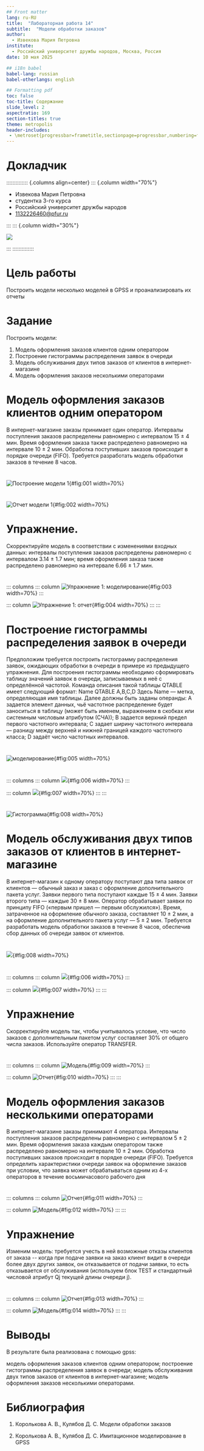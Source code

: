 ```yaml
---
## Front matter
lang: ru-RU
title:  "Лабораторная работа 14"
subtitle:  "Модели обработки заказов"
author:
  - Извекова Мария Петровна
institute:
  - Российский университет дружбы народов, Москва, Россия
date: 10 мая 2025

## i18n babel
babel-lang: russian
babel-otherlangs: english

## Formatting pdf
toc: false
toc-title: Содержание
slide_level: 2
aspectratio: 169
section-titles: true
theme: metropolis
header-includes:
 - \metroset{progressbar=frametitle,sectionpage=progressbar,numbering=fraction}
---
```


# Докладчик

:::::::::::::: {.columns align=center}
::: {.column width="70%"}

  * Извекова Мария Петровна
  * студентка 3-го курса
  * Российский университет дружбы народов
  * [1132226460@pfur.ru](mailto:1132226460@pfur.ru)

:::
::: {.column width="30%"}

![](./image/my_photo.jpg)

:::
::::::::::::::

# Цель работы

Построить модели несколько моделей в GPSS и проанализировать их отчеты


# Задание

Построить модели:
1. Модель оформления заказов клиентов одним оператором
2. Построение гистограммы распределения заявок в очереди
3. Модель обслуживания двух типов заказов от клиентов
в интернет-магазине
4. Модель оформления заказов несколькими операторами

# Модель оформления заказов клиентов одним оператором

В интернет-магазине заказы принимает один оператор. Интервалы поступления
заказов распределены равномерно с интервалом 15 ± 4 мин. Время оформления
заказа также распределено равномерно на интервале 10 ± 2 мин. Обработка поступивших заказов происходит в порядке очереди (FIFO). Требуется разработать
модель обработки заказов в течение 8 часов.

#

![Построение модели 1](image/2.png){#fig:001 width=70%}


# 

![Отчет модели 1](image/1.png){#fig:002 width=70%}

# Упражнение. 

Скорректируйте модель в соответствии с изменениями входных
данных: интервалы поступления заказов распределены равномерно с интервалом
3.14 ± 1.7 мин; время оформления заказа также распределено равномерно на интервале 6.66 ± 1.7 мин.

# 

::: columns
::: column
![Упражнение 1: моделирование](image/3.png){#fig:003 width=70%}
:::

::: column
![Упражнение 1: отчет](image/4.png){#fig:004 width=70%}
::: 
:::

#  Построение гистограммы распределения заявок в очереди

Предположим требуется построить гистограмму распределения заявок, ожидающих обработки в очереди в примере из предыдущего упражнения. Для построения
гистограммы необходимо сформировать таблицу значений заявок в очереди, записываемых в неё с определённой частотой.
Команда описания такой таблицы QTABLE имеет следующий формат:
Name QTABLE A,B,C,D
Здесь Name — метка, определяющая имя таблицы. Далее должны быть заданы
операнды: А задается элемент данных, чьё частотное распределение будет заноситься
в таблицу (может быть именем, выражением в скобках или системным числовым
атрибутом (СЧА)); B задается верхний предел первого частотного интервала; С
задает ширину частотного интервала — разницу между верхней и нижней границей
каждого частотного класса; D задаёт число частотных интервалов.

#

![моделирование](image/5.png){#fig:005 width=70%}


#

::: columns
::: column
![](image/6.png){#fig:006 width=70%}
:::

::: column
![](image/7.png){#fig:007 width=70%}
::: 
:::

#

![Гистограмма](image/8.png){#fig:008 width=70%}


# Модель обслуживания двух типов заказов от клиентов в интернет-магазине

В интернет-магазин к одному оператору поступают два типа заявок от клиентов —
обычный заказ и заказ с оформление дополнительного пакета услуг. Заявки первого
типа поступают каждые 15 ± 4 мин. Заявки второго типа — каждые 30 ± 8 мин.
Оператор обрабатывает заявки по принципу FIFO («первым пришел — первым
обслужился»). Время, затраченное на оформление обычного заказа, составляет 10 ±
2 мин, а на оформление дополнительного пакета услуг — 5 ± 2 мин. Требуется
разработать модель обработки заказов в течение 8 часов, обеспечив сбор данных об
очереди заявок от клиентов.

# 

![](image/15.jpg){#fig:008 width=70%}

#

::: columns
::: column
![](image/16.jpg){#fig:006 width=70%}
:::

::: column
![](image/17.jpg){#fig:007 width=70%}
::: 
:::

#  Упражнение 

Скорректируйте модель так, чтобы учитывалось условие, что число
заказов с дополнительным пакетом услуг составляет 30% от общего числа заказов.
Используйте оператор TRANSFER.

#

::: columns
::: column
![Модель](image/9.png){#fig:009 width=70%}
:::

::: column
![Отчет](image/10.png){#fig:010 width=70%}
::: 
:::

#  Модель оформления заказов несколькими операторами

В интернет-магазине заказы принимают 4 оператора. Интервалы поступления заказов распределены равномерно с интервалом 5 ± 2 мин. Время оформления заказа
каждым оператором также распределено равномерно на интервале 10 ± 2 мин. Обработка поступивших заказов происходит в порядке очереди (FIFO). Требуется
определить характеристики очереди заявок на оформление заказов при условии, что
заявка может обрабатываться одним из 4-х операторов в течение восьмичасового
рабочего дня


#

::: columns
::: column
![Отчет](image/11.png){#fig:011 width=70%}
:::

::: column
![Модель](image/12.png){#fig:012 width=70%}
::: 
:::

# Упражнение

Изменим модель: требуется учесть в ней возможные отказы клиентов от заказа -- когда при подаче заявки на заказ клиент видит в очереди более двух других заявок, он отказывается от подачи заявки, то есть отказывается от обслуживания (используем блок TEST и стандартный числовой атрибут Qj текущей длины очереди j).

#

::: columns
::: column
![Отчет](image/13.png){#fig:013 width=70%}
:::

::: column
![Модель](image/14.png){#fig:014 width=70%}
::: 
:::


# Выводы
В результате была реализована с помощью gpss:

модель оформления заказов клиентов одним оператором;
построение гистограммы распределения заявок в очереди;
модель обслуживания двух типов заказов от клиентов в интернет-магазине;
модель оформления заказов несколькими операторами.

# Библиография

1. Королькова А. В., Кулябов Д. С. Модели обработки заказов

2. Королькова А. В., Кулябов Д. С. Имитационное моделирование в GPSS